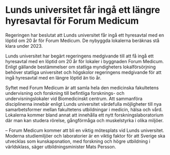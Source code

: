# Lunds universitet får ingå ett längre hyresavtal för Forum Medicum

Regeringen har beslutat att Lunds universitet får ingå ett hyresavtal med en löptid om 20 år för Forum Medicum. De nybyggda lokalerna beräknas stå klara under 2023.

Lunds universitet har begärt regeringens medgivande till att få ingå ett hyresavtal med en löptid om 20 år för lokaler i byggnaden Forum Medicum. Enligt gällande bestämmelser om statliga myndigheters lokalförsörjning behöver statliga universitet och högskolor regeringens medgivande för att ingå hyresavtal med en längre löptid än tio år.

Syftet med Forum Medicum är att samla hela den medicinska fakultetens undervisning och forskning till befintliga forsknings- och undervisningslokaler vid Biomedicinskt centrum. Att sammanföra disciplinerna innebär enligt Lunds universitet värdefulla möjligheter till nya samarbetsformer mellan fakultetens utbildningar i medicin, hälsa och vård. Lokalerna kommer bland annat att innehålla ett nytt forskningslaboratorium där man kan studera rörelse, gångförmåga och muskelstyrka i olika miljöer.

– Forum Medicum kommer att bli en viktig mötesplats vid Lunds universitet. Moderna studiemiljöer och laboratorier är en viktig faktor för att Sverige ska utvecklas som kunskapsnation, med forskning och högre utbildning i världsklass, säger utbildningsminister Mats Persson.
